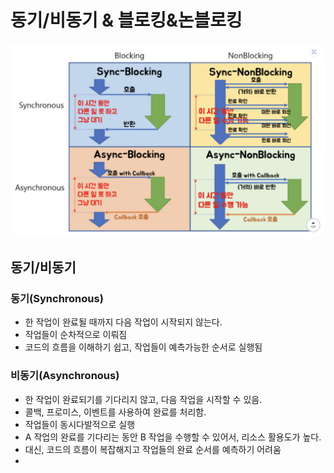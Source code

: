 # 동기/비동기 & 블로킹&논블로킹

![blockin](../images/Cs/blocking.png)

## 동기/비동기
### 동기(Synchronous) 
- 한 작업이 완료될 때까지 다음 작업이 시작되지 않는다. 
- 작업들이 순차적으로 이뤄짐
- 코드의 흐름을 이해하기 쉽고, 작업들이 예측가능한 순서로 실행됨

### 비동기(Asynchronous)
- 한 작업이 완료되기를 기다리지 않고, 다음 작업을 시작할 수 있음.
- 콜백, 프로미스, 이벤트를 사용하여 완료를 처리함.
- 작업들이 동시다발적으로 실행
- A 작업의 완료를 기다리는 동안 B 작업을 수행할 수 있어서, 리소스 활용도가 높다.
- 대신, 코드의 흐름이 복잡해지고 작업들의 완료 순서를 예측하기 어려움
- 